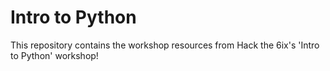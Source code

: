 # Intro to Python

This repository contains the workshop resources from Hack the 6ix's 'Intro to Python' workshop!